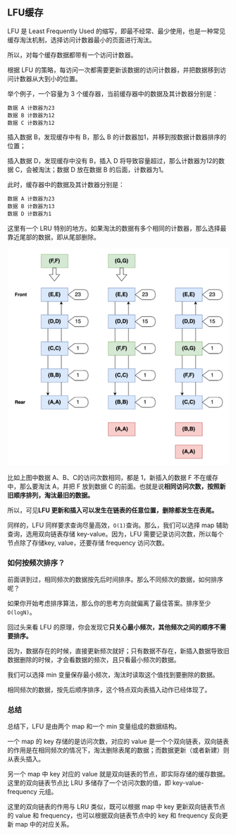 ## LFU缓存

LFU 是 Least Frequently Used 的缩写，即最不经常、最少使用，也是一种常见缓存淘汰机制，选择访问计数器最小的页面进行淘汰。

所以，对每个缓存数据都带有一个访问计数器。



根据 LFU 的策略，每访问一次都需要更新该数据的访问计数器，并把数据移到访问计数器从大到小的位置。

举个例子，一个容量为 3 个缓存器，当前缓存器中的数据及其计数器分别是：

```sh
数据 A 计数器为23
数据 B 计数器为12
数据 C 计数器为12
```

插入数据 B，发现缓存中有 B，那么 B 的计数器加1，并移到按数据计数器排序的位置；

插入数据 D，发现缓存中没有 B，插入 D 将导致容量超过，那么计数器为12的数据 C，会被淘汰；数据 D 放在数据 B 的后面，计数器为1。

此时，缓存器中的数据及其计数器分别是：

```sh
数据 A 计数器为23
数据 B 计数器为13
数据 D 计数器为1
```



这里有一个 LRU 特别的地方。如果淘汰的数据有多个相同的计数器，那么选择最靠近尾部的数据，即从尾部删除。

![image](images/lfu_cache.png)

比如上图中数据 A、B、C的访问次数相同，都是 1，新插入的数据 F 不在缓存中，那么要淘汰 A，并把 F 放到数据 C 的前面。也就是说**相同访问次数，按照新旧顺序排列，淘汰最旧的数据。**

所以，可见**LFU 更新和插入可以发生在链表的任意位置，删除都发生在表尾。**



同样的，LFU 同样要求查询尽量高效，`O(1)`查询。那么，我们可以选择 map 辅助查询，选用双向链表存储 key-value。因为，LFU 需要记录访问次数，所以每个节点除了存储key, value，还要存储 frequency 访问次数。



### 如何按频次排序？

前面讲到过，相同频次的数据按先后时间排序。那么不同频次的数据，如何排序呢？

如果你开始考虑排序算法，那么你的思考方向就偏离了最佳答案。排序至少`O(logN)`。

回过头来看 LFU 的原理，你会发现它**只关心最小频次，其他频次之间的顺序不需要排序。**

因为，数据存在的时候，直接更新频次就好；只有数据不存在，新插入数据导致旧数据删除的时候，才会看数据的频次，且只看最小频次的数据。



我们可以选择 min 变量保存最小频次，淘汰时读取这个值找到要删除的数据。

相同频次的数据，按先后顺序排序，这个特点双向表插入动作已经体现了。





### 总结

总结下，LFU 是由两个 map 和一个 min 变量组成的数据结构。

一个 map 的 key 存储的是访问次数，对应的 value 是一个个双向链表，双向链表的作用是在相同频次的情况下，淘汰删除表尾的数据；而数据更新（或者新建）则从表头插入。

另一个 map 中 key 对应的 value 就是双向链表的节点，即实际存储的缓存数据。这里的双向链表节点比 LRU 多储存了一个访问次数的值，即 key-value-frequency 元组。

这里的双向链表的作用与 LRU 类似，既可以根据 map 中 key 更新双向链表节点的 value 和 frequency，也可以根据双向链表节点中的 key 和 frequency 反向更新 map 中的对应关系。
